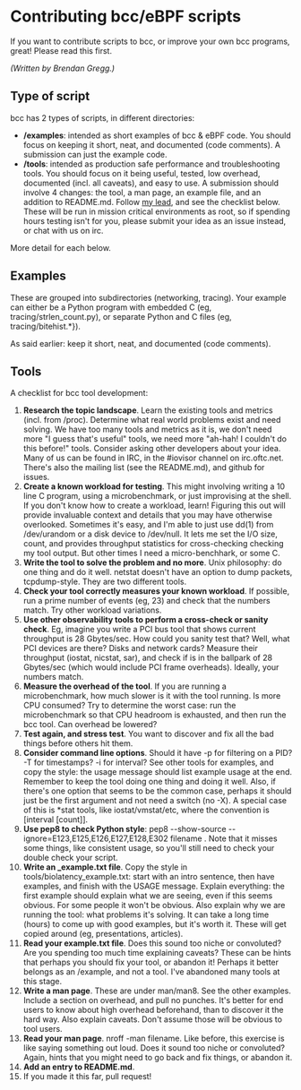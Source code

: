 # Contributing bcc/eBPF scripts

If you want to contribute scripts to bcc, or improve your own bcc programs, great! Please read this first.

_(Written by Brendan Gregg.)_

## Type of script

bcc has 2 types of scripts, in different directories:

- **/examples**: intended as short examples of bcc & eBPF code. You should focus on keeping it short, neat, and documented (code comments). A submission can just the example code.
- **/tools**: intended as production safe performance and troubleshooting tools. You should focus on it being useful, tested, low overhead, documented (incl. all caveats), and easy to use. A submission should involve 4 changes: the tool, a man page, an example file, and an addition to README.md. Follow [my lead](https://github.com/brendangregg/bcc/commit/9fa156273b395cfc5505f0fff5d6b7b1396f7daa), and see the checklist below. These will be run in mission critical environments as root, so if spending hours testing isn't for you, please submit your idea as an issue instead, or chat with us on irc.

More detail for each below.

## Examples

These are grouped into subdirectories (networking, tracing). Your example can either be a Python program with embedded C (eg, tracing/strlen_count.py), or separate Python and C files (eg, tracing/bitehist.*}).

As said earlier: keep it short, neat, and documented (code comments).

## Tools

A checklist for bcc tool development:

1. **Research the topic landscape**. Learn the existing tools and metrics (incl. from /proc). Determine what real world problems exist and need solving. We have too many tools and metrics as it is, we don't need more "I guess that's useful" tools, we need more "ah-hah! I couldn't do this before!" tools. Consider asking other developers about your idea. Many of us can be found in IRC, in the #iovisor channel on irc.oftc.net. There's also the mailing list (see the README.md), and github for issues.
1. **Create a known workload for testing**. This might involving writing a 10 line C program, using a microbenchmark, or just improvising at the shell. If you don't know how to create a workload, learn! Figuring this out will provide invaluable context and details that you may have otherwise overlooked. Sometimes it's easy, and I'm able to just use dd(1) from /dev/urandom or a disk device to /dev/null. It lets me set the I/O size, count, and provides throughput statistics for cross-checking checking my tool output. But other times I need a micro-benchhark, or some C.
1. **Write the tool to solve the problem and no more**. Unix philosophy: do one thing and do it well. netstat doesn't have an option to dump packets, tcpdump-style. They are two different tools.
1. **Check your tool correctly measures your known workload**. If possible, run a prime number of events (eg, 23) and check that the numbers match. Try other workload variations.
1. **Use other observability tools to perform a cross-check or sanity check**. Eg, imagine you write a PCI bus tool that shows current throughput is 28 Gbytes/sec. How could you sanity test that? Well, what PCI devices are there? Disks and network cards? Measure their throughput (iostat, nicstat, sar), and check if is in the ballpark of 28 Gbytes/sec (which would include PCI frame overheads). Ideally, your numbers match.
1. **Measure the overhead of the tool**. If you are running a microbenchmark, how much slower is it with the tool running. Is more CPU consumed? Try to determine the worst case: run the microbenchmark so that CPU headroom is exhausted, and then run the bcc tool. Can overhead be lowered?
1. **Test again, and stress test**. You want to discover and fix all the bad things before others hit them.
1. **Consider command line options**. Should it have -p for filtering on a PID? -T for timestamps? -i for interval? See other tools for examples, and copy the style: the usage message should list example usage at the end. Remember to keep the tool doing one thing and doing it well. Also, if there's one option that seems to be the common case, perhaps it should just be the first argument and not need a switch (no -X). A special case of this is *stat tools, like iostat/vmstat/etc, where the convention is [interval [count]].
1. **Use pep8 to check Python style**: pep8 --show-source --ignore=E123,E125,E126,E127,E128,E302 filename . Note that it misses some things, like consistent usage, so you'll still need to check your double check your script.
1. **Write an _example.txt file**. Copy the style in tools/biolatency_example.txt: start with an intro sentence, then have examples, and finish with the USAGE message. Explain everything: the first example should explain what we are seeing, even if this seems obvious. For some people it won't be obvious. Also explain why we are running the tool: what problems it's solving. It can take a long time (hours) to come up with good examples, but it's worth it. These will get copied around (eg, presentations, articles).
1. **Read your example.txt file**. Does this sound too niche or convoluted? Are you spending too much time explaining caveats? These can be hints that perhaps you should fix your tool, or abandon it! Perhaps it better belongs as an /example, and not a tool. I've abandoned many tools at this stage.
1. **Write a man page**. These are under man/man8. See the other examples. Include a section on overhead, and pull no punches. It's better for end users to know about high overhead beforehand, than to discover it the hard way. Also explain caveats. Don't assume those will be obvious to tool users.
1. **Read your man page**. nroff -man filename. Like before, this exercise is like saying something out loud. Does it sound too niche or convoluted? Again, hints that you might need to go back and fix things, or abandon it.
1. **Add an entry to README.md**.
1. If you made it this far, pull request!
